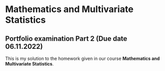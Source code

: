 # Mathematics and Multivariate Statistics

## Portfolio examination Part 2 (Due date 06.11.2022)

This is my solution to the homework given in our course **Mathematics and Multivariate Statistics**.
